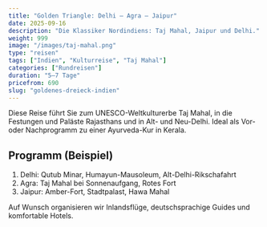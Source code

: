 ```yaml
---
title: "Golden Triangle: Delhi – Agra – Jaipur"
date: 2025-09-16
description: "Die Klassiker Nordindiens: Taj Mahal, Jaipur und Delhi."
weight: 999
image: "/images/taj-mahal.png"
type: "reisen"
tags: ["Indien", "Kulturreise", "Taj Mahal"]
categories: ["Rundreisen"]
duration: "5–7 Tage"
pricefrom: 690
slug: "goldenes-dreieck-indien"
---
```


Diese Reise führt Sie zum UNESCO-Weltkulturerbe Taj Mahal, in die Festungen und Paläste Rajasthans und in Alt- und Neu-Delhi. Ideal als Vor- oder Nachprogramm zu einer Ayurveda-Kur in Kerala.

## Programm (Beispiel)

1. Delhi: Qutub Minar, Humayun-Mausoleum, Alt-Delhi-Rikschafahrt
2. Agra: Taj Mahal bei Sonnenaufgang, Rotes Fort
3. Jaipur: Amber-Fort, Stadtpalast, Hawa Mahal

Auf Wunsch organisieren wir Inlandsflüge, deutschsprachige Guides und komfortable Hotels.

